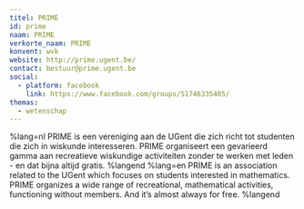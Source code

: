 ```yaml
---
titel: PRIME
id: prime
naam: PRIME
verkorte_naam: PRIME
konvent: wvk
website: http://prime.ugent.be/
contact: bestuur@prime.ugent.be
social: 
  - platform: facebook
    link: https://www.facebook.com/groups/51746335405/
themas:
  - wetenschap
---
```


%lang=nl 
PRIME is een vereniging aan de UGent die zich richt tot studenten die zich in wiskunde interesseren. PRIME organiseert een gevarieerd gamma aan recreatieve wiskundige activiteiten zonder te werken met leden - en dat bijna altijd gratis. 
%langend 
%lang=en 
PRIME is an association related to the UGent which focuses on students interested in mathematics. PRIME organizes a wide range of recreational, mathematical activities, functioning without members. And it’s almost always for free. 
%langend
